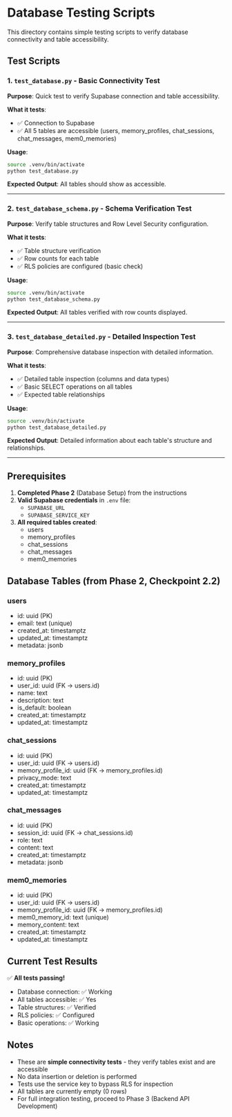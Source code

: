 # Database Testing Scripts

This directory contains simple testing scripts to verify database connectivity and table accessibility.

## Test Scripts

### 1. `test_database.py` - Basic Connectivity Test
**Purpose**: Quick test to verify Supabase connection and table accessibility.

**What it tests**:
- ✅ Connection to Supabase
- ✅ All 5 tables are accessible (users, memory_profiles, chat_sessions, chat_messages, mem0_memories)

**Usage**:
```bash
source .venv/bin/activate
python test_database.py
```

**Expected Output**: All tables should show as accessible.

---

### 2. `test_database_schema.py` - Schema Verification Test
**Purpose**: Verify table structures and Row Level Security configuration.

**What it tests**:
- ✅ Table structure verification
- ✅ Row counts for each table
- ✅ RLS policies are configured (basic check)

**Usage**:
```bash
source .venv/bin/activate
python test_database_schema.py
```

**Expected Output**: All tables verified with row counts displayed.

---

### 3. `test_database_detailed.py` - Detailed Inspection Test
**Purpose**: Comprehensive database inspection with detailed information.

**What it tests**:
- ✅ Detailed table inspection (columns and data types)
- ✅ Basic SELECT operations on all tables
- ✅ Expected table relationships

**Usage**:
```bash
source .venv/bin/activate
python test_database_detailed.py
```

**Expected Output**: Detailed information about each table's structure and relationships.

---

## Prerequisites

1. **Completed Phase 2** (Database Setup) from the instructions
2. **Valid Supabase credentials** in `.env` file:
   - `SUPABASE_URL`
   - `SUPABASE_SERVICE_KEY`
3. **All required tables created**:
   - users
   - memory_profiles
   - chat_sessions
   - chat_messages
   - mem0_memories

## Database Tables (from Phase 2, Checkpoint 2.2)

### users
- id: uuid (PK)
- email: text (unique)
- created_at: timestamptz
- updated_at: timestamptz
- metadata: jsonb

### memory_profiles
- id: uuid (PK)
- user_id: uuid (FK → users.id)
- name: text
- description: text
- is_default: boolean
- created_at: timestamptz
- updated_at: timestamptz

### chat_sessions
- id: uuid (PK)
- user_id: uuid (FK → users.id)
- memory_profile_id: uuid (FK → memory_profiles.id)
- privacy_mode: text
- created_at: timestamptz
- updated_at: timestamptz

### chat_messages
- id: uuid (PK)
- session_id: uuid (FK → chat_sessions.id)
- role: text
- content: text
- created_at: timestamptz
- metadata: jsonb

### mem0_memories
- id: uuid (PK)
- user_id: uuid (FK → users.id)
- memory_profile_id: uuid (FK → memory_profiles.id)
- mem0_memory_id: text (unique)
- memory_content: text
- created_at: timestamptz
- updated_at: timestamptz

## Current Test Results

✅ **All tests passing!**
- Database connection: ✅ Working
- All tables accessible: ✅ Yes
- Table structures: ✅ Verified
- RLS policies: ✅ Configured
- Basic operations: ✅ Working

## Notes

- These are **simple connectivity tests** - they verify tables exist and are accessible
- No data insertion or deletion is performed
- Tests use the service key to bypass RLS for inspection
- All tables are currently empty (0 rows)
- For full integration testing, proceed to Phase 3 (Backend API Development)

